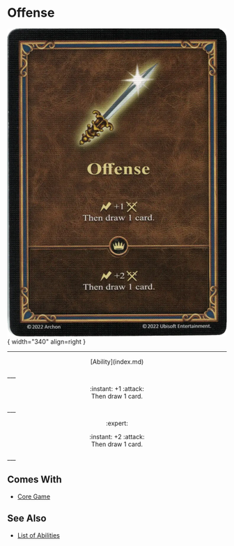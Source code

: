 # Offense

![Offense](../assets/abilities-offense.webp){ width="340" align=right }

___
<p style="text-align: center;" markdown>[Ability](index.md)</p>
___
<p style="text-align: center;" markdown>:instant: +1 :attack:<br>Then draw 1 card.</p>
___
<p style="text-align: center;" markdown> :expert: </p>

<p style="text-align: center;" markdown>:instant: +2 :attack:<br>Then draw 1 card.</p>
___


## Comes With

- [Core Game](../content.md)


## See Also

- [List of Abilities](index.md)
